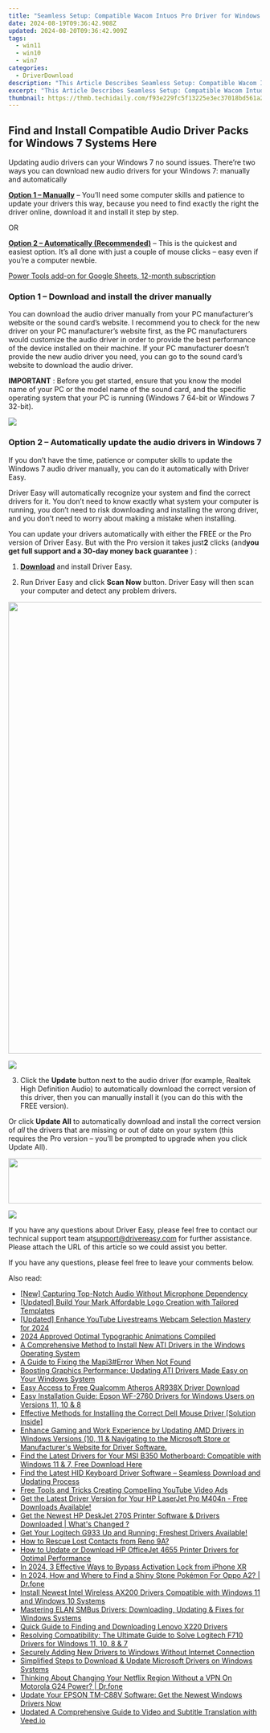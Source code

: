 ```yaml
---
title: "Seamless Setup: Compatible Wacom Intuos Pro Driver for Windows 10 Operating System"
date: 2024-08-19T09:36:42.908Z
updated: 2024-08-20T09:36:42.909Z
tags:
  - win11
  - win10
  - win7
categories:
  - DriverDownload
description: "This Article Describes Seamless Setup: Compatible Wacom Intuos Pro Driver for Windows 10 Operating System"
excerpt: "This Article Describes Seamless Setup: Compatible Wacom Intuos Pro Driver for Windows 10 Operating System"
thumbnail: https://thmb.techidaily.com/f93e229fc5f13225e3ec37018bd561a2847508d52fab174783650da2991d3824.jpg
---
```


## Find and Install Compatible Audio Driver Packs for Windows 7 Systems Here

Updating audio drivers can your Windows 7 no sound issues. There’re two ways you can download new audio drivers for your Windows 7: manually and automatically

[**Option 1 – Manually**](https://tools.techidaily.com/drivereasy/download/) – You’ll need some computer skills and patience to update your drivers this way, because you need to find exactly the right the driver online, download it and install it step by step.

OR

[**Option 2 – Automatically (Recommended)**](https://www.drivereasy.com/knowledge/download-audio-drivers-for-windows-7/#option2) – This is the quickest and easiest option. It’s all done with just a couple of mouse clicks – easy even if you’re a computer newbie.

<!-- affiliate ads begin -->
<a href="https://secure.2checkout.com/order/checkout.php?PRODS=4721564&QTY=1&AFFILIATE=108875&CART=1">Power Tools add-on for Google Sheets, 12-month subscription</a>
<!-- affiliate ads end -->
### **Option 1 –**  **Download and install the driver manually**

 You can download the audio driver manually from your PC manufacturer’s website or the sound card’s website. I recommend you to check for the new driver on your PC manufacturer’s website first, as the PC manufacturers would customize the audio driver in order to provide the best performance of the device installed on their machine. If your PC manufacturer doesn’t provide the new audio driver you need, you can go to the sound card’s website to download the audio driver.

**IMPORTANT** : Before you get started, ensure that you know the model name of your PC or the model name of the sound card, and the specific operating system that your PC is running (Windows 7 64-bit or Windows 7 32-bit).

<!-- affiliate ads begin -->
<a href="https://shop.systoolsgroup.com/affiliate.php?ACCOUNT=SYSTOOBY&AFFILIATE=108875&PATH=https%3A%2F%2Fwww.systoolsgroup.com%3FAFFILIATE%3D108875%26RESOURCE%3D%2BSysTools%2BOutlook%2BRecovery"><img src="https://www.systoolsgroup.com/box/outlook-recovery.png" border="0"></a>
<!-- affiliate ads end -->
### **Option 2 –  Automatically update the audio drivers in Windows 7**

 If you don’t have the time, patience or computer skills to update the Windows 7 audio driver manually, you can do it automatically with Driver Easy.

 Driver Easy will automatically recognize your system and find the correct drivers for it. You don’t need to know exactly what system your computer is running, you don’t need to risk downloading and installing the wrong driver, and you don’t need to worry about making a mistake when installing.

 You can update your drivers automatically with either the FREE or the Pro version of Driver Easy. But with the Pro version it takes just**2** clicks  (and**you get full support and a 30-day money back guarantee** ) :

 1) **[Download](https://tools.techidaily.com/drivereasy/download/)**   and install Driver Easy.

 2) Run Driver Easy and click **Scan Now**   button. Driver Easy will then scan your computer and detect any problem drivers.

<!-- affiliate ads begin -->
<a href="https://ursime.pxf.io/c/5597632/2048963/16384" target="_top" id="2048963"><img src="//a.impactradius-go.com/display-ad/16384-2048963" border="0" alt="" width="1200" height="900"/></a><img height="0" width="0" src="https://imp.pxf.io/i/5597632/2048963/16384" style="position:absolute;visibility:hidden;" border="0" />
<!-- affiliate ads end -->
![](https://images.drivereasy.com/wp-content/uploads/2018/09/img_5b9a108aef951.jpg)

 3) Click the **Update** button next to the audio driver (for example, Realtek High Definition Audio) to automatically download the correct version of this driver, then you can manually install it (you can do this with the FREE version).

 Or click **Update All**  to automatically download and install the correct version of _all_   the drivers that are missing or out of date on your system (this requires the Pro version – you’ll be prompted to upgrade when you click Update All).

<!-- affiliate ads begin -->
<a href="https://aligracehair.sjv.io/c/5597632/2087267/19272" target="_top" id="2087267"><img src="//a.impactradius-go.com/display-ad/19272-2087267" border="0" alt="" width="728" height="90"/></a><img height="0" width="0" src="https://imp.pxf.io/i/5597632/2087267/19272" style="position:absolute;visibility:hidden;" border="0" />
<!-- affiliate ads end -->
![](https://images.drivereasy.com/wp-content/uploads/2018/09/img_5b9a10b583bee.jpg)

 If you have any questions about Driver Easy, please feel free to contact our technical support team at[support@drivereasy.com](https://tools.techidaily.com/drivereasy/download/) for further assistance. Please attach the URL of this article so we could assist you better.

If you have any questions, please feel free to leave your comments below.

<ins class="adsbygoogle"
     style="display:block"
     data-ad-format="autorelaxed"
     data-ad-client="ca-pub-7571918770474297"
     data-ad-slot="1223367746"></ins>



<ins class="adsbygoogle"
     style="display:block"
     data-ad-client="ca-pub-7571918770474297"
     data-ad-slot="8358498916"
     data-ad-format="auto"
     data-full-width-responsive="true"></ins>

<span class="atpl-alsoreadstyle">Also read:</span>
<div><ul>
<li><a href="https://youtube-blog.techidaily.com/apturing-top-notch-audio-without-microphone-dependency/"><u>[New] Capturing Top-Notch Audio Without Microphone Dependency</u></a></li>
<li><a href="https://extra-resources.techidaily.com/updated-build-your-mark-affordable-logo-creation-with-tailored-templates/"><u>[Updated] Build Your Mark  Affordable Logo Creation with Tailored Templates</u></a></li>
<li><a href="https://facebook-video-footage.techidaily.com/updated-enhance-youtube-livestreams-webcam-selection-mastery-for-2024/"><u>[Updated] Enhance YouTube Livestreams  Webcam Selection Mastery for 2024</u></a></li>
<li><a href="https://article-posts.techidaily.com/2024-approved-optimal-typographic-animations-compiled/"><u>2024 Approved  Optimal Typographic Animations Compiled</u></a></li>
<li><a href="https://win-dash.techidaily.com/a-comprehensive-method-to-install-new-ati-drivers-in-the-windows-operating-system/"><u>A Comprehensive Method to Install New ATI Drivers in the Windows Operating System</u></a></li>
<li><a href="https://tech-renaissance.techidaily.com/a-guide-to-fixing-the-mapi3error-when-not-found/"><u>A Guide to Fixing the Mapi3#Error When Not Found</u></a></li>
<li><a href="https://win-dash.techidaily.com/boosting-graphics-performance-updating-ati-drivers-made-easy-on-your-windows-system/"><u>Boosting Graphics Performance: Updating ATI Drivers Made Easy on Your Windows System</u></a></li>
<li><a href="https://win-dash.techidaily.com/easy-access-to-free-qualcomm-atheros-ar938x-driver-download/"><u>Easy Access to Free Qualcomm Atheros AR938X Driver Download</u></a></li>
<li><a href="https://win-dash.techidaily.com/easy-installation-guide-epson-wf-2760-drivers-for-windows-users-on-versions-11-10-and-8/"><u>Easy Installation Guide: Epson WF-2760 Drivers for Windows Users on Versions 11, 10 & 8</u></a></li>
<li><a href="https://win-dash.techidaily.com/effective-methods-for-installing-the-correct-dell-mouse-driver-solution-inside/"><u>Effective Methods for Installing the Correct Dell Mouse Driver [Solution Inside]</u></a></li>
<li><a href="https://win-dash.techidaily.com/enhance-gaming-and-work-experience-by-updating-amd-drivers-in-windows-versions-10-11-and-navigating-to-the-microsoft-store-or-manufacturers-website-for-driv167/"><u>Enhance Gaming and Work Experience by Updating AMD Drivers in Windows Versions (10, 11 & Navigating to the Microsoft Store or Manufacturer's Website for Driver Software.</u></a></li>
<li><a href="https://win-dash.techidaily.com/find-the-latest-drivers-for-your-msi-b350-motherboard-compatible-with-windows-11-and-7-free-download-here/"><u>Find the Latest Drivers for Your MSI B350 Motherboard: Compatible with Windows 11 & 7, Free Download Here</u></a></li>
<li><a href="https://win-dash.techidaily.com/find-the-latest-hid-keyboard-driver-software-seamless-download-and-updating-process/"><u>Find the Latest HID Keyboard Driver Software – Seamless Download and Updating Process</u></a></li>
<li><a href="https://youtube-video-recordings.techidaily.com/free-tools-and-tricks-creating-compelling-youtube-video-ads/"><u>Free Tools and Tricks  Creating Compelling YouTube Video Ads</u></a></li>
<li><a href="https://win-dash.techidaily.com/1722973263286-get-the-latest-driver-version-for-your-hp-laserjet-pro-m404n-free-downloads-available/"><u>Get the Latest Driver Version for Your HP LaserJet Pro M404n - Free Downloads Available!</u></a></li>
<li><a href="https://win-dash.techidaily.com/get-the-newest-hp-deskjet-270s-printer-software-and-drivers-downloaded-whats-changed/"><u>Get the Newest HP DeskJet 270S Printer Software & Drivers Downloaded | What's Changed ?</u></a></li>
<li><a href="https://win-dash.techidaily.com/get-your-logitech-g933-up-and-running-freshest-drivers-available/"><u>Get Your Logitech G933 Up and Running: Freshest Drivers Available!</u></a></li>
<li><a href="https://blog-min.techidaily.com/how-to-rescue-lost-contacts-from-reno-9a-by-fonelab-android-recover-contacts/"><u>How to Rescue Lost Contacts from Reno 9A?</u></a></li>
<li><a href="https://win-dash.techidaily.com/how-to-update-or-download-hp-officejet-4655-printer-drivers-for-optimal-performance/"><u>How to Update or Download HP OfficeJet 4655 Printer Drivers for Optimal Performance</u></a></li>
<li><a href="https://activate-lock.techidaily.com/in-2024-3-effective-ways-to-bypass-activation-lock-from-iphone-xr-by-drfone-ios/"><u>In 2024, 3 Effective Ways to Bypass Activation Lock from iPhone XR</u></a></li>
<li><a href="https://android-pokemon-go.techidaily.com/in-2024-how-and-where-to-find-a-shiny-stone-pokemon-for-oppo-a2-drfone-by-drfone-virtual-android/"><u>In 2024, How and Where to Find a Shiny Stone Pokémon For Oppo A2? | Dr.fone</u></a></li>
<li><a href="https://win-dash.techidaily.com/install-newest-intel-wireless-ax200-drivers-compatible-with-windows-11-and-windows-10-systems/"><u>Install Newest Intel Wireless AX200 Drivers Compatible with Windows 11 and Windows 10 Systems</u></a></li>
<li><a href="https://win-dash.techidaily.com/mastering-elan-smbus-drivers-downloading-updating-and-fixes-for-windows-systems/"><u>Mastering ELAN SMBus Drivers: Downloading, Updating & Fixes for Windows Systems</u></a></li>
<li><a href="https://win-dash.techidaily.com/quick-guide-to-finding-and-downloading-lenovo-x220-drivers/"><u>Quick Guide to Finding and Downloading Lenovo X220 Drivers</u></a></li>
<li><a href="https://win-dash.techidaily.com/resolving-compatibility-the-ultimate-guide-to-solve-logitech-f710-drivers-for-windows-11-10-8-and-7/"><u>Resolving Compatibility: The Ultimate Guide to Solve Logitech F710 Drivers for Windows 11, 10, 8 & 7</u></a></li>
<li><a href="https://win-dash.techidaily.com/securely-adding-new-drivers-to-windows-without-internet-connection/"><u>Securely Adding New Drivers to Windows Without Internet Connection</u></a></li>
<li><a href="https://win-dash.techidaily.com/simplified-steps-to-download-and-update-microsoft-drivers-on-windows-systems/"><u>Simplified Steps to Download & Update Microsoft Drivers on Windows Systems</u></a></li>
<li><a href="https://fake-location.techidaily.com/thinking-about-changing-your-netflix-region-without-a-vpn-on-motorola-g24-power-drfone-by-drfone-virtual-android/"><u>Thinking About Changing Your Netflix Region Without a VPN On Motorola G24 Power? | Dr.fone</u></a></li>
<li><a href="https://win-dash.techidaily.com/1722977992870-update-your-epson-tm-c88v-software-get-the-newest-windows-drivers-now/"><u>Update Your EPSON TM-C88V Software: Get the Newest Windows Drivers Now</u></a></li>
<li><a href="https://ai-video.techidaily.com/updated-a-comprehensive-guide-to-video-and-subtitle-translation-with-veedio/"><u>Updated A Comprehensive Guide to Video and Subtitle Translation with Veed.io</u></a></li>
</ul></div>
